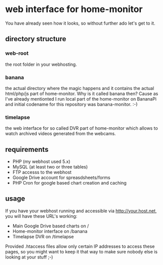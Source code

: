 # web interface for home-monitor

You have already seen how it looks, so without further ado let's get to it.

## directory structure

### web-root
the root folder in your webhosting.

### banana
the actual directory where the magic happens and it contains the actual html/php/js part of home-monitor. Why is it called banana then? Cause as I've already mentionted I run local part of the home-monitor on BananaPi and initial codename for this repository was banana-monitor. :-)

### timelapse
the web interface for so called DVR part of home-monitor which allows to watch archived videos generated from the webcams.

## requirements

* PHP (my webhost used 5.x)
* MySQL (at least two or three tables)
* FTP accesss to the webhost
* Google Drive account for spreasdsheets/forms
* PHP Cron for google based chart creation and caching

## usage

If you have your webhost running and accessible via http://your.host.net, you will have these URL's working:

* Main Google Drive based charts on /
* Home-monitor interface on /banana
* Timelapse DVR on /timelapse

Provided .htaccess files allow only certain IP addresses to access these pages, so you might want to keep it that way to make sure nobody else is looking at your stuff ;-)
